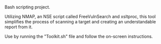 Bash scripting project.

Utilizing NMAP, an NSE script called FreeVulnSearch and xsltproc, this tool simplifies the process of scanning a target and creating an understandable report from it.

Use by running the "Toolkit.sh" file and follow the on-screen instructions.
